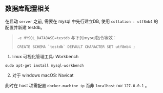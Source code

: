 ## 数据库配置相关

在启动 `server` 之前, 需要在 mysql 中先行建立DB, 使用 `collation : utf8mb4` 的配置并新建 testdb。

> `-e MYSQL_DATABASE=testdb` 与下列mysql指令等效：
>
> ```mysql
> CREATE SCHEMA `testdb` DEFAULT CHARACTER SET utf8mb4 ;
> ```

1. linux 可视化管理工具: Workbench

```shell
sudo apt-get install mysql-workbench
```

2. 对于 windows macOS: Navicat

此时在 host 项需配置 `docker-machine ip` 而非 `localhost` nor `127.0.0.1` 。